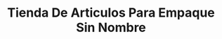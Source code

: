 ---
title: "Tienda De Articulos Para Empaque Sin Nombre"
url: /xalatlaco/tienda-de-articulos-para-empaque-sin-nombre/
shop: comercio
---